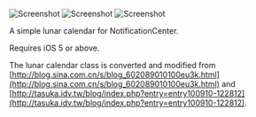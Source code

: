 ![Screenshot](https://github.com/autopear/LunarCalendar/raw/master/preview_1.png "Screenshot 1")
![Screenshot](https://github.com/autopear/LunarCalendar/raw/master/preview_2.png "Screenshot 2")
![Screenshot](https://github.com/autopear/LunarCalendar/raw/master/preview_3.png "Screenshot 3")

A simple lunar calendar for NotificationCenter.

Requires iOS 5 or above.

The lunar calendar class is converted and modified from [http://blog.sina.com.cn/s/blog_602089010100eu3k.html](http://blog.sina.com.cn/s/blog_602089010100eu3k.html) and [http://tasuka.idv.tw/blog/index.php?entry=entry100910-122812](http://tasuka.idv.tw/blog/index.php?entry=entry100910-122812).
